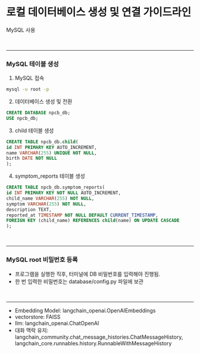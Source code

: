<h1>로컬 데이터베이스 생성 및 연결 가이드라인</h1> 
MySQL 사용

<br/><hr/>
<h3>MySQL 테이블 생성</h3>

1. MySQL 접속
```bash
mysql -u root -p
```
2. 데이터베이스 생성 및 전환
```sql
CREATE DATABASE npcb_db;
USE npcb_db;
```
3. child 테이블 생성
```sql
CREATE TABLE npcb_db.child(
id INT PRIMARY KEY AUTO_INCREMENT,
name VARCHAR(255) UNIQUE NOT NULL,
birth DATE NOT NULL
);
```
4. symptom_reports 테이블 생성
```sql
CREATE TABLE npcb_db.symptom_reports(
id INT PRIMARY KEY NOT NULL AUTO_INCREMENT,
child_name VARCHAR(255) NOT NULL,
symptom VARCHAR(255) NOT NULL,
description TEXT,
reported_at TIMESTAMP NOT NULL DEFAULT CURRENT_TIMESTAMP,
FOREIGN KEY (child_name) REFERENCES child(name) ON UPDATE CASCADE
);
```

<br/><hr/>

<h3>MySQL root 비밀번호 등록</h3>

* 프로그램을 실행한 직후, 터미널에 DB 비밀번호를 입력해야 진행됨.
* 한 번 입력한 비밀번호는 database/config.py 파일에 보관

<br/><hr/>
* Embedding Model: langchain_openai.OpenAIEmbeddings
* vectorstore: FAISS
* llm: langchain_openai.ChatOpenAI
* 대화 맥락 유지: langchain_community.chat_message_histories.ChatMessageHistory, langchain_core.runnables.history.RunnableWithMessageHistory
